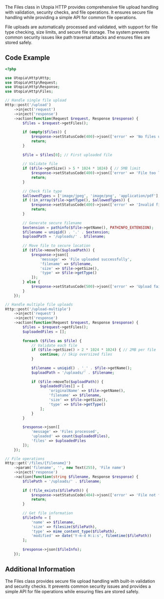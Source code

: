 The Files class in Utopia HTTP provides comprehensive file upload handling with validation, security checks, and file operations. It ensures secure file handling while providing a simple API for common file operations.

File uploads are automatically processed and validated, with support for file type checking, size limits, and secure file storage. The system prevents common security issues like path traversal attacks and ensures files are stored safely.

## Code Example

```php
<?php

use Utopia\Http\Http;
use Utopia\Http\Request;
use Utopia\Http\Response;
use Utopia\Http\Files;

// Handle single file upload
Http::post('/upload')
    ->inject('request')
    ->inject('response')
    ->action(function(Request $request, Response $response) {
        $files = $request->getFiles();
        
        if (empty($files)) {
            $response->setStatusCode(400)->json(['error' => 'No files uploaded']);
            return;
        }
        
        $file = $files[0]; // First uploaded file
        
        // Validate file
        if ($file->getSize() > 5 * 1024 * 1024) { // 5MB limit
            $response->setStatusCode(400)->json(['error' => 'File too large']);
            return;
        }
        
        // Check file type
        $allowedTypes = ['image/jpeg', 'image/png', 'application/pdf'];
        if (!in_array($file->getType(), $allowedTypes)) {
            $response->setStatusCode(400)->json(['error' => 'Invalid file type']);
            return;
        }
        
        // Generate secure filename
        $extension = pathinfo($file->getName(), PATHINFO_EXTENSION);
        $filename = uniqid() . '.' . $extension;
        $uploadPath = '/uploads/' . $filename;
        
        // Move file to secure location
        if ($file->moveTo($uploadPath)) {
            $response->json([
                'message' => 'File uploaded successfully',
                'filename' => $filename,
                'size' => $file->getSize(),
                'type' => $file->getType()
            ]);
        } else {
            $response->setStatusCode(500)->json(['error' => 'Upload failed']);
        }
    });

// Handle multiple file uploads
Http::post('/upload-multiple')
    ->inject('request')
    ->inject('response')
    ->action(function(Request $request, Response $response) {
        $files = $request->getFiles();
        $uploadedFiles = [];
        
        foreach ($files as $file) {
            // Validate each file
            if ($file->getSize() > 2 * 1024 * 1024) { // 2MB per file
                continue; // Skip oversized files
            }
            
            $filename = uniqid() . '_' . $file->getName();
            $uploadPath = '/uploads/' . $filename;
            
            if ($file->moveTo($uploadPath)) {
                $uploadedFiles[] = [
                    'originalName' => $file->getName(),
                    'filename' => $filename,
                    'size' => $file->getSize(),
                    'type' => $file->getType()
                ];
            }
        }
        
        $response->json([
            'message' => 'Files processed',
            'uploaded' => count($uploadedFiles),
            'files' => $uploadedFiles
        ]);
    });

// File operations
Http::get('/files/{filename}')
    ->param('filename', '', new Text(255), 'File name')
    ->inject('response')
    ->action(function(string $filename, Response $response) {
        $filePath = '/uploads/' . $filename;
        
        if (!file_exists($filePath)) {
            $response->setStatusCode(404)->json(['error' => 'File not found']);
            return;
        }
        
        // Get file information
        $fileInfo = [
            'name' => $filename,
            'size' => filesize($filePath),
            'type' => mime_content_type($filePath),
            'modified' => date('Y-m-d H:i:s', filemtime($filePath))
        ];
        
        $response->json($fileInfo);
    });
```

## Additional Information

The Files class provides secure file upload handling with built-in validation and security checks. It prevents common security issues and provides a simple API for file operations while ensuring files are stored safely.
